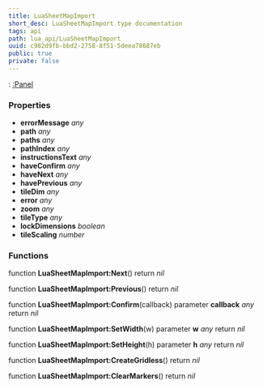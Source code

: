```yaml
---
title: LuaSheetMapImport
short_desc: LuaSheetMapImport type documentation
tags: api
path: lua_api/LuaSheetMapImport
uuid: c982d9fb-bbd2-2758-8f51-5deea78687eb
public: true
private: false
---
```


 : [:Panel](/lua_api/LuaSheetMapImport)

### Properties

* **errorMessage** *any* 
* **path** *any* 
* **paths** *any* 
* **pathIndex** *any* 
* **instructionsText** *any* 
* **haveConfirm** *any* 
* **haveNext** *any* 
* **havePrevious** *any* 
* **tileDim** *any* 
* **error** *any* 
* **zoom** *any* 
* **tileType** *any* 
* **lockDimensions** *boolean* 
* **tileScaling** *number* 

### Functions

function **LuaSheetMapImport:Next**()
  return *nil*

function **LuaSheetMapImport:Previous**()
  return *nil*

function **LuaSheetMapImport:Confirm**(callback)
  parameter **callback** *any*
  return *nil*

function **LuaSheetMapImport:SetWidth**(w)
  parameter **w** *any*
  return *nil*

function **LuaSheetMapImport:SetHeight**(h)
  parameter **h** *any*
  return *nil*

function **LuaSheetMapImport:CreateGridless**()
  return *nil*

function **LuaSheetMapImport:ClearMarkers**()
  return *nil*
